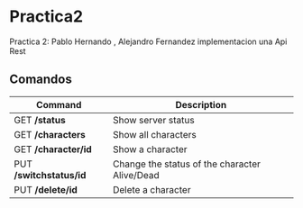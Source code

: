 # Practica2

Practica 2: Pablo Hernando , Alejandro Fernandez implementacion una Api Rest

## Comandos

| Command                 | Description                                   |
| ----------------------- | --------------------------------------------- |
| GET **/status**          | Show server status                            |
| GET **/characters**      | Show all characters                           |
| GET **/character/id**    | Show a character                              |
| PUT **/switchstatus/id** | Change the status of the character Alive/Dead |
| PUT **/delete/id**       | Delete a character                            |
